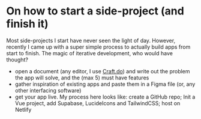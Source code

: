 # On how to start a side-project (and finish it)

Most side-projects I start have never seen the light of day. However, recently I came up with a super simple process to actually build apps from start to finish. The magic of iterative development, who would have thought?

- open a document (any editor, I use [Craft.do](craft.do)) and write out the problem the app will solve, and the (max 5) must have features
- gather inspiration of existing apps and paste them in a Figma file (or, any other interfacing software)
- get your app live. My process here looks like: create a GitHub repo; Init a Vue project, add Supabase, LucideIcons and TailwindCSS; host on Netlify
